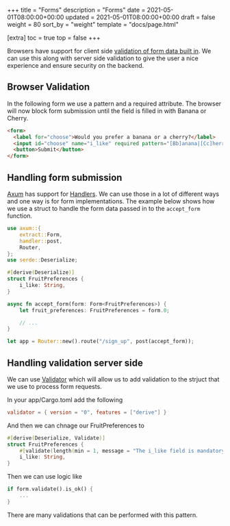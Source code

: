 +++
title = "Forms"
description = "Forms"
date = 2021-05-01T08:00:00+00:00
updated = 2021-05-01T08:00:00+00:00
draft = false
weight = 80
sort_by = "weight"
template = "docs/page.html"

[extra]
toc = true
top = false
+++

Browsers have support for client side [validation of form data built in](https://developer.mozilla.org/en-US/docs/Learn/Forms/Form_validation). We can use this along with server side validation to give the user a nice experience and ensure security on the backend.


## Browser Validation

In the following form we use a pattern and a required attribute. The browser will now block form submission until the field is filled in with Banana or Cherry.

```html
<form>
  <label for="choose">Would you prefer a banana or a cherry?</label>
  <input id="choose" name="i_like" required pattern="[Bb]anana|[Cc]herry">
  <button>Submit</button>
</form>
```

## Handling form submission

[Axum](https://github.com/tokio-rs/axum) has support for [Handlers](https://docs.rs/axum/latest/axum/handler/index.html). We can use those in a lot of different ways and one way is for form implementations. The example below shows how we use a struct to handle the form data passed in to the `accept_form` function.

```rust
use axum::{
    extract::Form,
    handler::post,
    Router,
};
use serde::Deserialize;

#[derive(Deserialize)]
struct FruitPreferences {
    i_like: String,
}

async fn accept_form(form: Form<FruitPreferences>) {
    let fruit_preferences: FruitPreferences = form.0;

    // ...
}

let app = Router::new().route("/sign_up", post(accept_form));
```

## Handling validation server side

We can use [Validator](https://github.com/Keats/validator) which will allow us to add validation to the strjuct that we use to process form requests.

In your app/Cargo.toml add the following

```toml
validator = { version = "0", features = ["derive"] }
```

And then we can chnage our FruitPreferences to

```rust
#[derive(Deserialize, Validate)]
struct FruitPreferences {
    #[validate(length(min = 1, message = "The i_like field is mandatory"))]
    i_like: String,
}
```

Then we can use logic like

```rust
if form.validate().is_ok() {
    ...
}
```

There are many validations that can be performed with this pattern.